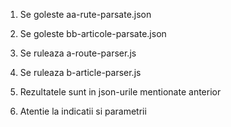 1. Se goleste aa-rute-parsate.json
2. Se goleste bb-articole-parsate.json

3. Se ruleaza a-route-parser.js
4. Se ruleaza b-article-parser.js

5. Rezultatele sunt in json-urile mentionate anterior 

6. Atentie la indicatii si parametrii
